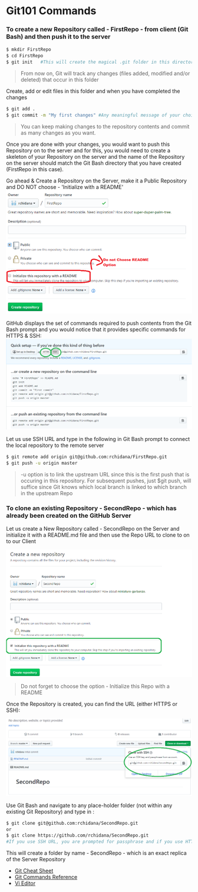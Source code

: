 # Git101 Commands

### To create a new Repository called - FirstRepo - from client (Git Bash) and then push it to the server

```sh
$ mkdir FirstRepo
$ cd FirstRepo
$ git init   #This will create the magical .git folder in this directory
```
>From now on, Git will track any changes (files added, modified and/or deleted) that occur in this folder

Create, add or edit files in this folder and when you have completed the changes

```sh
$ git add .
$ git commit -m "My first changes" #Any meaningful message of your choice
```
>You can keep making changes to the repository contents and commit as many changes as you want.

Once you are done with your changes, you would want to push this Repository on to the server and for this, you would need to create a skeleton of your Repository on the server and the name of the Repository on the server should match the Git Bash directory that you have created (FirstRepo in this case).

Go ahead & Create a Repository on the Server, make it a Public Repository and DO NOT choose - 'Initialize with a README'
![](images/FirstRepo.png?raw=true)

GitHub displays the set of commands required to push contents from the Git Bash prompt and you would notice that it provides specific commands for HTTPS & SSH:
![](images/FirstRepoURL.png?raw=true)

Let us use SSH URL and type in the following in Git Bash prompt to connect the local repository to the remote server

```sh
$ git remote add origin git@github.com:rchidana/FirstRepo.git
$ git push -u origin master
```
> -u option is to link the upstream URL since this is the first push that is occuring in this repository. For subsequent pushes, just $git push, will suffice since Git knows which local branch is linked to which branch in the upstream Repo

### To clone an existing Repository - SecondRepo - which has already been created on the GitHub Server

Let us create a New Repository called - SecondRepo on the Server and initialize it with a README.md file and then use the Repo URL to clone to on to our Client

![](images/SecondRepo.png?raw=true)
>Do not forget to choose the option - Initialize this Repo with a README

Once the Repository is created, you can find the URL (either HTTPS or SSH):

![](images/SecondRepoURL.png?raw=true)

Use Git Bash and navigate to any place-holder folder (not within any existing Git Repository) and type in :

```sh
$ git clone git@github.com:rchidana/SecondRepo.git
or 
$ git clone https://github.com/rchidana/SecondRepo.git
#If you use SSH URL, you are prompted for passphrase and if you use HTTPS URL, you will be prompted to enter your GitHub username (or registered email) & password
```

This will create a folder by name - SecondRepo - which is an exact replica of the Server Repository

* [Git Cheat Sheet](README.md) 
* [Git Commands Reference](GitCommands.md) 
* [Vi Editor](Vi.md)
